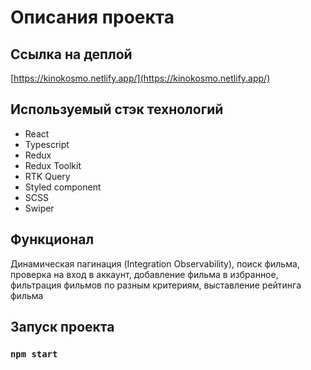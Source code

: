# Описания проекта

## Ссылка на деплой

[https://kinokosmo.netlify.app/](https://kinokosmo.netlify.app/)

## Используемый стэк технологий

- React
- Typescript
- Redux
- Redux Toolkit
- RTK Query
- Styled component
- SCSS
- Swiper

## Функционал

Динамическая пагинация (Integration Observability), поиск фильма, проверка на вход в аккаунт, добавление фильма в избранное, фильтрация фильмов по разным критериям, выставление рейтинга фильма 

## Запуск проекта

### `npm start`
